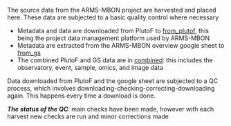 The source data from the ARMS-MBON project are harvested and placed here. These data are subjected to a basic quality control where necessary
  * Metadata and data are downloaded from PlutoF to [from_plutof](https://github.com/arms-mbon/Data/tree/main/qualitycontrolled_data/from_plutof), this being the project data management platform used by ARMS-MBON
  * Metadata are extracted from the ARMS-MBON overview google sheet to [from_gs](https://github.com/arms-mbon/Data/tree/main/qualitycontrolled_data/from_gs)
  * The combined PlutoF and GS data are in [combined](https://github.com/arms-mbon/Data/tree/main/qualitycontrolled_data/combined): this includes the observatory, event, sample, omics, and image data
  
Data downloaded from PlutoF and the google sheet are subjected to a QC process, which involves downloading-checking-correcting-downloading again. This happens every time a download is done. 

_**The status of the QC**_: main checks have been made, however with each harvest new checks are run and minor corrections made




